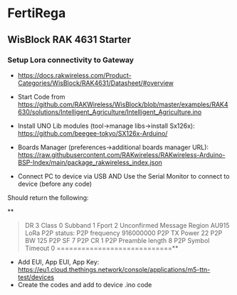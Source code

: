 # FertiRega
## WisBlock RAK 4631 Starter
### Setup Lora connectivity to Gateway
- https://docs.rakwireless.com/Product-Categories/WisBlock/RAK4631/Datasheet/#overview
- Start Code from https://github.com/RAKWireless/WisBlock/blob/master/examples/RAK4630/solutions/Intelligent_Agriculture/Intelligent_Agriculture.ino
- Install UNO Lib modules (tool->manage libs->install Sx126x): https://github.com/beegee-tokyo/SX126x-Arduino/
- Boards Manager (preferences->additional boards manager URL): https://raw.githubusercontent.com/RAKwireless/RAKwireless-Arduino-BSP-Index/main/package_rakwireless_index.json

- Connect PC to device via USB AND Use the Serial Monitor to connect to device (before any code)

Should return the following:

 **  
 >DR 3
 >  Class 0
 >  Subband 1
 >  Fport 2
 >  Unconfirmed Message
 >  Region AU915
 >LoRa P2P status:
 >  P2P frequency 916000000
 >  P2P TX Power 22
 >  P2P BW 125
 >  P2P SF 7
 >  P2P CR 1
 >  P2P Preamble length 8
 >  P2P Symbol Timeout 0
 >============================**
  
 - Add EUI, App EUI, App Key: https://eu1.cloud.thethings.network/console/applications/m5-ttn-test/devices
 - Create the codes and add to device .ino code

